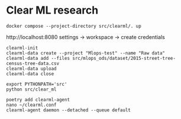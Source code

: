 # Clear ML research
```commandline
docker compose --project-directory src/clearml/. up
```
http://localhost:8080
settings -> workspace -> create credentials
```commandline
clearml-init
clearml-data create --project "Mlops-test" --name "Raw data"
clearml-data add --files src/mlops_ods/dataset/2015-street-tree-census-tree-data.csv
clearml-data upload
clearml-data close

export PYTHONPATH='src'
python src/clear_ml

poetry add clearml-agent
nano ~/clearml.conf
clearml-agent daemon --detached --queue default
```
